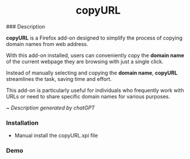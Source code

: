 <h1 align="center">
  <br>
  <a href="https://raw.githubusercontent.com/0xh7ml/copyURL/main/icons/copyURL.png" alt="copyURL"></a>
  <br>
  copyURL
  <br>
</h1>
### Description

**copyURL** is a Firefox add-on designed to simplify the process of copying domain names from web address.

With this add-on installed, users can conveniently copy the **domain name** of the current webpage they are browsing with just a single click.

Instead of manually selecting and copying the **domain name**, **copyURL** streamlines the task, saving time and effort. 

This add-on is particularly useful for individuals who frequently work with URLs or need to share specific domain names for various purposes. 

 
~ *Description generated by chatGPT*


### Installation
- Manual install the copyURL.xpi file

### Demo
